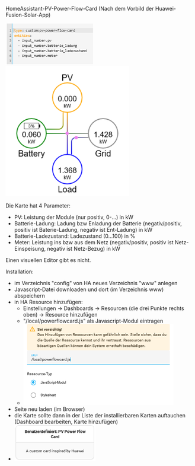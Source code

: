 HomeAssistant-PV-Power-Flow-Card
(Nach dem Vorbild der Huawei-Fusion-Solar-App)

![grafik](Bilder/Params.PNG)
![grafik](Bilder/Flow.PNG)

Die Karte hat 4 Parameter:
- PV: Leistung der Module (nur positiv, 0-...) in kW
- Batterie-Ladung: Ladung bzw Enladung der Batterie (negativ/positiv, positiv ist Baterie-Ladung, negativ ist Ent-Ladung) in kW
- Batterie-Ladezustand: Ladezustand (0...100) in %
- Meter: Leistung ins bzw aus dem Netz  (negativ/positiv, positiv ist Netz-Einspeisung, negativ ist Netz-Bezug) in kW

Einen visuellen Editor gibt es nicht.


Installation:
- im Verzeichnis "config" von HA neues Verzeichnis "www" anlegen
- Javascript-Datei downloaden und dort (im Verzeichnis www) abspeichern
- in HA Resource hinzufügen:
  - Einstellungen -> Dashboards -> Resourcen (die drei Punkte rechts oben) -> Resource hinzufügen
  - "/local/powerflowcard.js" als Javascript-Modul eintragen
  - ![grafik](Bilder/Resource.PNG)
- Seite neu laden (im Browser)
- die Karte sollte dann in der Liste der installierbaren Karten auftauchen (Dashboard bearbeiten, Karte hinzufügen)
- ![grafik](Bilder/Card.PNG)






